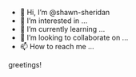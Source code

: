 - 👋 Hi, I’m @shawn-sheridan
- 👀 I’m interested in ...
- 🌱 I’m currently learning ...
- 💞️ I’m looking to collaborate on ...
- 📫 How to reach me ...

<!---
shawn-sheridan/shawn-sheridan is a ✨ special ✨ repository because its `README.md` (this file) appears on your GitHub profile.
You can click the Preview link to take a look at your changes.
--->
greetings!
